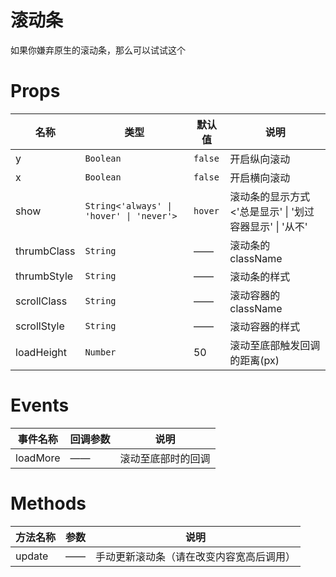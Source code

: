 # 滚动条

如果你嫌弃原生的滚动条，那么可以试试这个

# Props

| 名称 | 类型 | 默认值 | 说明 |
| --- | --- | --- | --- |
| y | `Boolean` | `false` | 开启纵向滚动 |
| x | `Boolean` | `false` | 开启横向滚动 |
| show | `String<'always' \| 'hover' \| 'never'>` | `hover` | 滚动条的显示方式<'总是显示' \| '划过容器显示' \| '从不' |
| thrumbClass | `String` | —— | 滚动条的className |
| thrumbStyle | `String` | —— | 滚动条的样式 |
| scrollClass | `String` | —— | 滚动容器的className |
| scrollStyle | `String` | —— | 滚动容器的样式 |
| loadHeight | `Number` | 50 | 滚动至底部触发回调的距离(px) |

# Events

| 事件名称 | 回调参数  | 说明 |
| --- | --- | --- |
| loadMore | —— | 滚动至底部时的回调 |

# Methods

| 方法名称 | 参数  | 说明 |
| --- | --- | --- |
| update | —— | 手动更新滚动条（请在改变内容宽高后调用） |

